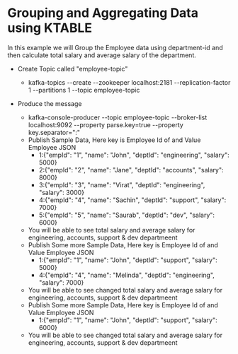 # Grouping and Aggregating Data using KTABLE

In this example we will Group the Employee data using department-id and then calculate total salary and average salary of the department.

- Create Topic called "employee-topic"
    - kafka-topics --create --zookeeper localhost:2181 --replication-factor 1 --partitions 1 --topic employee-topic

- Produce the message
    - kafka-console-producer --topic employee-topic --broker-list localhost:9092 --property parse.key=true --property key.separator=":"
    - Publish Sample Data, Here key is Employee Id of and Value Employee JSON
        - 1:{"empId": "1", "name": "John", "deptId": "engineering", "salary": 5000}
        - 2:{"empId": "2", "name": "Jane", "deptId": "accounts", "salary": 8000}
        - 3:{"empId": "3", "name": "Virat", "deptId": "engineering", "salary": 3000}
        - 4:{"empId": "4", "name": "Sachin", "deptId": "support", "salary": 7000}
        - 5:{"empId": "5", "name": "Saurab", "deptId": "dev", "salary": 6000}
    - You will be able to see total salary and average salary for engineering, accounts, support & dev departmeent
    - Publish Some more Sample Data, Here key is Employee Id of and Value Employee JSON
        - 1:{"empId": "1", "name": "John", "deptId": "support", "salary": 5000}
        - 4:{"empId": "4", "name": "Melinda", "deptId": "engineering", "salary": 7000}
    - You will be able to see changed total salary and average salary for engineering, accounts, support & dev departmeent
    - Publish Some more Sample Data, Here key is Employee Id of and Value Employee JSON
        - 1:{"empId": "1", "name": "John", "deptId": "support", "salary": 6000}
    - You will be able to see changed total salary and average salary for engineering, accounts, support & dev departmeent


